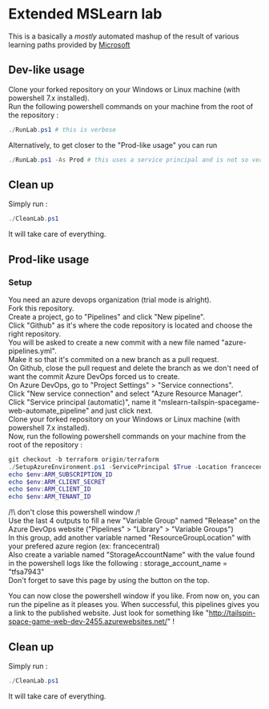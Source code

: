 # Extended MSLearn lab

This is a basically a *mostly* automated mashup of the result of various learning paths provided by [Microsoft](https://docs.microsoft.com)  

## Dev-like usage

Clone your forked repository on your Windows or Linux machine (with powershell 7.x installed).  
Run the following powershell commands on your machine from the root of the repository :  

```powershell
./RunLab.ps1 # this is verbose
```

Alternatively, to get closer to the "Prod-like usage" you can run  

```powershell
./RunLab.ps1 -As Prod # this uses a service principal and is not so verbose
```

## Clean up
  
Simply run :

```powershell
./CleanLab.ps1
```

It will take care of everything.  

## Prod-like usage

### Setup

You need an azure devops organization (trial mode is alright).  
Fork this repository.  
Create a project, go to "Pipelines" and click "New pipeline".  
Click "Github" as it's where the code repository is located and choose the right repository.  
You will be asked to create a new commit with a new file named "azure-pipelines.yml".  
Make it so that it's commited on a new branch as a pull request.  
On Github, close the pull request and delete the branch as we don't need of want the commit Azure DevOps forced us to create.  
On Azure DevOps, go to "Project Settings" > "Service connections".  
Click "New service connection" and select "Azure Resource Manager".  
Click "Service principal (automatic)", name it "mslearn-tailspin-spacegame-web-automate_pipeline" and just click next.  
Clone your forked repository on your Windows or Linux machine (with powershell 7.x installed).  
Now, run the following powershell commands on your machine from the root of the repository :  

```powershell
git checkout -b terraform origin/terraform
./SetupAzureEnvironment.ps1 -ServicePrincipal $True -Location francecentral # francecentral being the azure region where the terraform config will be stored
echo $env:ARM_SUBSCRIPTION_ID
echo $env:ARM_CLIENT_SECRET
echo $env:ARM_CLIENT_ID
echo $env:ARM_TENANT_ID
```

/!\ don't close this powershell window /!\
Use the last 4 outputs to fill a new "Variable Group" named "Release" on the Azure DevOps website ("Pipelines" > "Library" > "Variable Groups")  
In this group, add another variable named "ResourceGroupLocation" with your prefered azure region (ex: francecentral)  
Also create a variable named "StorageAccountName" with the value found in the powershell logs like the following : storage_account_name = "tfsa7943"  
Don't forget to save this page by using the button on the top.  
  
You can now close the powershell window if you like.
From now on, you can run the pipeline as it pleases you.
When successful, this pipelines gives you a link to the published website. Just look for something like "http://tailspin-space-game-web-dev-2455.azurewebsites.net/" !  
  
## Clean up
  
Simply run :

```powershell
./CleanLab.ps1
```

It will take care of everything.  
